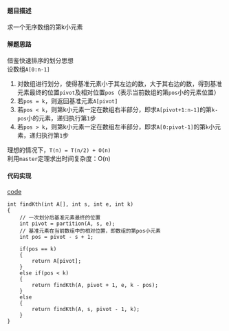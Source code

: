 #### 题目描述
求一个无序数组的第k小元素

#### 解题思路
借鉴快速排序的划分思想  
设数组`A[0:n-1]`  
1. 对数组进行划分，使得基准元素小于其左边的数，大于其右边的数，得到基准元素最终的位置`pivot`及相对位置`pos`（表示当前数组的第`pos`小的元素位置）
2. 若`pos = k`，则返回基准元素`A[pivot]`
3. 若`pos < k`，则第k小元素一定在数组右半部分，即求`A[pivot+1:n-1]`的第`k-pos`小的元素，递归执行第`1`步
4. 若`pos > k`，则第k小元素一定在数组左半部分，即求`A[0:pivot-1]`的第`k`小元素，递归执行第`1`步

理想的情况下，`T(n) = T(n/2) + O(n)`  
利用`master`定理求出时间复杂度：O(n)

#### 代码实现
[code](/DivideAndConquer/find_k_th.cpp)  
```
int findKth(int A[], int s, int e, int k)
{
	// 一次划分后基准元素最终的位置
	int pivot = partition(A, s, e);
	// 基准元素在当前数组中的相对位置，即数组的第pos小元素
	int pos = pivot - s + 1;

	if(pos == k)
	{
		return A[pivot];
	}
	else if(pos < k)
	{
		return findKth(A, pivot + 1, e, k - pos);
	}
	else
	{
		return findKth(A, s, pivot - 1, k);
	}
}
```